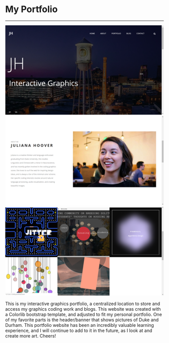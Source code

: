 # My Portfolio

-----

![Home](images/portfolio1.png?raw=true "Home")
![About](images/portfolio2.png?raw=true "About")
![Portfolio](images/portfolio3.png?raw=true "Portfolio")


This is my interactive graphics portfolio, a centralized location to store and access my graphics coding work and blogs. This website was created with a Colorlib bootstrap template, and adjusted to fit my personal portfolio. One of my favorite parts is the header/banner that shows pictures of Duke and Durham. This portfolio website has been an incredibly valuable learning experience, and I will continue to add to it in the future, as I look at and create more art. Cheers! 
